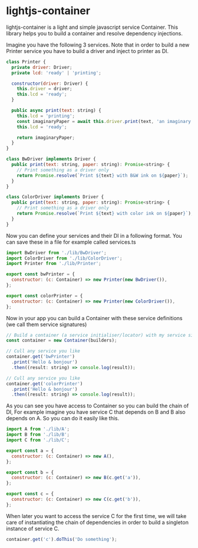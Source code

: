 # lightjs-container

lightjs-container is a light and simple javascript service Container. This library helps you to build a container and resolve dependency injections.

Imagine you have the following 3 services. Note that in order to build a new Printer service you have to build a driver and inject to printer as DI.

```js
class Printer {
  private driver: Driver;
  private lcd: 'ready' | 'printing';

  constructor(driver: Driver) {
    this.driver = driver;
    this.lcd = 'ready';
  }

  public async print(text: string) {
    this.lcd = 'printing';
    const imaginaryPaper = await this.driver.print(text, 'an imaginary paper');
    this.lcd = 'ready';

    return imaginaryPaper;
  }
}
```

```js
class BwDriver implements Driver {
  public print(text: string, paper: string): Promise<string> {
    // Print something as a driver only
    return Promise.resolve(`Print ${text} with B&W ink on ${paper}`);
  }
}
```

```js
class ColorDriver implements Driver {
  public print(text: string, paper: string): Promise<string> {
    // Print something as a driver only
    return Promise.resolve(`Print ${text} with color ink on ${paper}`);
  }
}
```

Now you can define your services and their DI in a following format. You can save these in a file for example called services.ts

```js
import BwDriver from './lib/BwDriver';
import ColorDriver from './lib/ColorDriver';
import Printer from './lib/Printer';

export const bwPrinter = {
  constructor: (c: Container) => new Printer(new BwDriver()),
};

export const colorPrinter = {
  constructor: (c: Container) => new Printer(new ColorDriver()),
};
```

Now in your app you can build a Container with these service definitions (we call them service signatures)

```js
// Build a container (a service initialiser/locator) with my service signatures
const container = new Container(builders);

// Cull any service you like
container.get('bwPrinter')
  .print('Hello & bonjour')
  .then((result: string) => console.log(result));

// Cull any service you like
container.get('colorPrinter')
  .print('Hello & bonjour')
  .then((result: string) => console.log(result));
```

As you can see you have access to Container so you can build the chain of DI, For example imagine you have service C that depends on B and B also depends on A. So you can do it easily like this.

```js
import A from './lib/A';
import B from './lib/B';
import C from './lib/C';

export const a = {
  constructor: (c: Container) => new A(),
};

export const b = {
  constructor: (c: Container) => new B(c.get('a')),
};

export const c = {
  constructor: (c: Container) => new C(c.get('b')),
};
```
When later you want to access the service C for the first time, we will take care of instantiating the chain of dependencies in order to build a singleton instance of service C. 

```js
container.get('c').doThis('Do something');
```